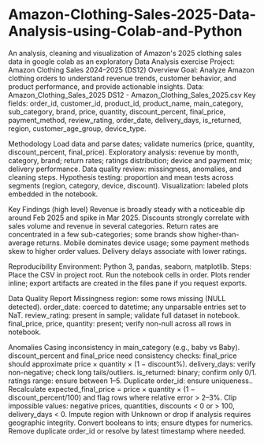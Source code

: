 # Amazon-Clothing-Sales-2025-Data-Analysis-using-Colab-and-Python
An analysis, cleaning and visualization of Amazon's 2025 clothing sales data in google colab as an exploratory Data Analysis exercise
Project: Amazon Clothing Sales 2024–2025 (DS12) Overview
Goal: Analyze Amazon clothing orders to understand revenue trends, customer behavior, and product performance, and provide actionable insights.
Data: Amazon_Clothing_Sales_2025 DS12 - Amazon_Clothing_Sales_2025.csv
Key fields: order_id, customer_id, product_id, product_name, main_category, sub_category, brand, price, quantity, discount_percent, final_price, payment_method, review_rating, order_date, delivery_days, is_returned, region, customer_age_group, device_type.

Methodology
Load data and parse dates; validate numerics (price, quantity, discount_percent, final_price).
Exploratory analysis: revenue by month, category, brand; return rates; ratings distribution; device and payment mix; delivery performance.
Data quality review: missingness, anomalies, and cleaning steps.
Hypothesis testing: proportion and mean tests across segments (region, category, device, discount).
Visualization: labeled plots embedded in the notebook.

Key Findings (high level)
Revenue is broadly steady with a noticeable dip around Feb 2025 and spike in Mar 2025.
Discounts strongly correlate with sales volume and revenue in several categories.
Return rates are concentrated in a few sub-categories; some brands show higher-than-average returns.
Mobile dominates device usage; some payment methods skew to higher order values.
Delivery delays associate with lower ratings.

Reproducibility
Environment: Python 3, pandas, seaborn, matplotlib.
Steps:
Place the CSV in project root.
Run the notebook cells in order.
Plots render inline; export artifacts are created in the files pane if you request exports.

Data Quality Report Missingness
region: some rows missing (NULL detected).
order_date: coerced to datetime; any unparsable entries set to NaT.
review_rating: present in sample; validate full dataset in notebook.
final_price, price, quantity: present; verify non-null across all rows in notebook.

Anomalies
Casing inconsistency in main_category (e.g., baby vs Baby).
discount_percent and final_price need consistency checks: final_price should approximate price × quantity × (1 − discount%).
delivery_days: verify non-negative; check long tails/outliers.
is_returned: binary; confirm only 0/1.
ratings range: ensure between 1–5.
Duplicate order_id: ensure uniqueness..
Recalculate expected_final_price = price × quantity × (1 − discount_percent/100) and flag rows where relative error > 2–3%.
Clip impossible values: negative prices, quantities, discounts < 0 or > 100, delivery_days < 0.
Impute region with Unknown or drop if 
analysis requires geographic integrity.
Convert booleans to ints; ensure dtypes for numerics.
Remove duplicate order_id or resolve by latest timestamp where needed.
